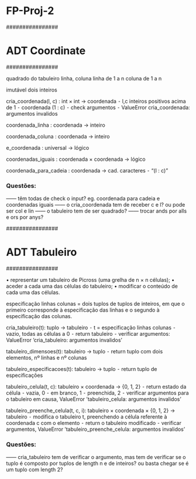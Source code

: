# FP-Proj-2

################
# ADT Coordinate
################

quadrado do tabuleiro
linha, coluna
linha de 1 a n
coluna de 1 a n

imutável
dois inteiros

cria_coordenada(l, c) : int × int → coordenada
	⁃	l,c inteiros positivos acima de 1
	⁃	coordenada (1 : c)
	⁃	check argumentos
	⁃	ValueError cria_coordenada: argumentos invalidos

coordenada_linha : coordenada → inteiro

coordenada_coluna : coordenada → inteiro

e_coordenada : universal → lógico

coordenadas_iguais : coordenada × coordenada → lógico

coordenada_para_cadeia : coordenada → cad. caracteres
	⁃	“(l : c)”

### Questões:
—— têm todas de check o input? eg. coordenada para cadeia e coordenadas iguais
—— o cria_coordenada tem de receber c e l? ou pode ser col e lin
—— o tabuleiro tem de ser quadrado?
—— trocar ands por alls e ors por anys?



################
# ADT Tabuleiro
################

•  representar um tabuleiro de Picross (uma grelha de n × n células);
•  aceder a cada uma das células do tabuleiro;
•  modificar o conteúdo de cada uma das células.

especificação linhas colunas = dois tuplos de tuplos de inteiros, em que o primeiro corresponde à especificação das linhas e o segundo à especificação das colunas.

cria_tabuleiro(t): tuplo → tabuleiro
	⁃	t = especificação linhas colunas
	⁃	vazio, todas as células a 0
	⁃	return tabuleiro
	⁃	verificar  argumentos: ValueError ’cria_tabuleiro: argumentos invalidos’

tabuleiro_dimensoes(t): tabuleiro → tuplo 
	⁃	return tuplo com dois elementos, nº linhas e nº colunas

tabuleiro_especificacoes(t): tabuleiro → tuplo 
	⁃	return tuplo de especificações

tabuleiro_celula(t, c): tabuleiro × coordenada → {0, 1, 2} 
	⁃	return estado da célula 
	⁃	vazia,  0
	⁃	em branco, 1
	⁃	 preenchida, 2
	⁃	verificar argumentos para o tabuleiro em causa,  ValueError  ’tabuleiro_celula: argumentos invalidos’ 

tabuleiro_preenche_celula(t, c, i): tabuleiro × coordenada × {0, 1, 2} → tabuleiro
	⁃	modifica o tabuleiro t, preenchendo a célula referente à coordenada c com o elemento 
	⁃	return o tabuleiro modificado
	⁃	verificar argumentos, ValueError ’tabuleiro_preenche_celula: argumentos invalidos’


### Questões:
—— cria_tabuleiro tem de verificar o argumento, mas tem de verificar se o tuplo é composto por tuplos de length n e de inteiros? ou basta chegar se é um tuplo com length 2?
